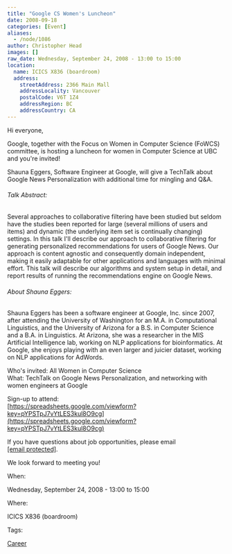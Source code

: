 ```yaml
---
title: "Google CS Women's Luncheon"
date: 2008-09-18
categories: [Event]
aliases:
  - /node/1086
author: Christopher Head
images: []
raw_date: Wednesday, September 24, 2008 - 13:00 to 15:00
location:
  name: ICICS X836 (boardroom)
  address:
    streetAddress: 2366 Main Mall
    addressLocality: Vancouver
    postalCode: V6T 1Z4
    addressRegion: BC
    addressCountry: CA
---
```


Hi everyone,

Google, together with the Focus on Women in Computer Science (FoWCS) committee, is hosting a luncheon for women in Computer Science at UBC and you're invited!

Shauna Eggers, Software Engineer at Google, will give a TechTalk about
Google News Personalization with additional time
for mingling and Q&A.

###### Talk Abstract:
Several approaches to collaborative filtering have been studied but seldom have the studies been reported for large (several millions of users and items) and dynamic (the underlying item set is continually changing) settings. In this talk I'll describe our approach to collaborative filtering for generating personalized recommendations for users of Google News. Our approach is content agnostic and consequently domain independent, making it easily adaptable for other applications and languages with minimal effort. This talk will describe our algorithms and system setup in detail, and report results of running the recommendations engine on Google News.

###### About Shauna Eggers:
Shauna Eggers has been a software engineer at Google, Inc. since 2007, after attending the University of Washington for an M.A. in Computational Linguistics, and the University of Arizona for a B.S. in Computer Science and a B.A. in Linguistics. At Arizona, she was a researcher in the MIS Artificial Intelligence lab, working on NLP applications for bioinformatics. At Google, she enjoys playing with an even larger and juicier dataset, working on NLP applications for AdWords.

Who's invited: All Women in Computer Science \
What: TechTalk on Google News Personalization, and networking with women engineers at Google

Sign-up to attend: \
[https://spreadsheets.google.com/viewform?key=pYPSTpJ7vYtLES3kul8O9cg](https://spreadsheets.google.com/viewform?key=pYPSTpJ7vYtLES3kul8O9cg)

If you have questions about job opportunities, please email [\[email protected\]](/cdn-cgi/l/email-protection#bddedcd0cdc8ced8cbd8d3c9cefddad2d2dad1d893ded2d0).

We look forward to meeting you!

When: 

Wednesday, September 24, 2008 - 13:00 to 15:00

Where: 

ICICS X836 (boardroom)

Tags: 

[Career](/career)
